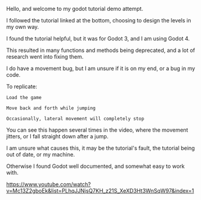 Hello, and welcome to my godot tutorial demo attempt. 

I followed the tutorial linked at the bottom, choosing to design the levels in my own way.

I found the tutorial helpful, but it was for Godot 3, and I am using Godot 4.

This resulted in many functions and methods being deprecated, and a lot of research went into fixing them.

I do have a movement bug, but I am unsure if it is on my end, or a bug in my code.

To replicate:

	Load the game

	Move back and forth while jumping

	Occasionally, lateral movement will completely stop

You can see this happen several times in the video, where the movement jitters, or I fall straight down after a jump.

I am unsure what causes this, it may be the tutorial's fault, the tutorial being out of date, or my machine.

Otherwise I found Godot well documented, and somewhat easy to work with.

https://www.youtube.com/watch?v=Mc13Z2gboEk&list=PLhqJJNjsQ7KH_z21S_XeXD3Ht3WnSqW97&index=1
